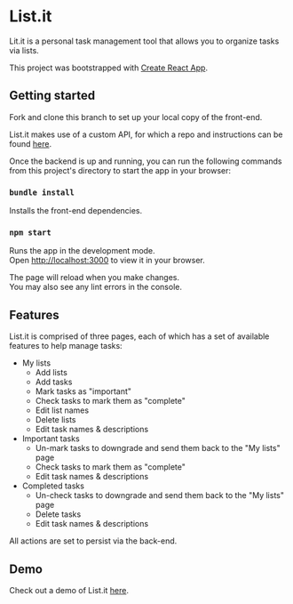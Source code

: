 # List.it

Lit.it is a personal task management tool that allows you to organize tasks via lists.

This project was bootstrapped with [Create React App](https://github.com/facebook/create-react-app).

## Getting started

Fork and clone this branch to set up your local copy of the front-end.

List.it makes use of a custom API, for which a repo and instructions can be found [here](https://github.com/rreymundi/phase-3-project-backend/blob/main/README.md).

Once the backend is up and running, you can run the following commands from this project's directory to start the app in your browser:

### `bundle install`

Installs the front-end dependencies.

### `npm start`

Runs the app in the development mode.\
Open [http://localhost:3000](http://localhost:3000) to view it in your browser.

The page will reload when you make changes.\
You may also see any lint errors in the console.

## Features

List.it is comprised of three pages, each of which has a set of available features to help manage tasks:

- My lists
    - Add lists
    - Add tasks
    - Mark tasks as "important"
    - Check tasks to mark them as "complete"
    - Edit list names
    - Delete lists
    - Edit task names & descriptions
- Important tasks
    - Un-mark tasks to downgrade and send them back to the "My lists" page
    - Check tasks to mark them as "complete"
    - Edit task names & descriptions
- Completed tasks
    - Un-check tasks to downgrade and send them back to the "My lists" page
    - Delete tasks
    - Edit task names & descriptions

All actions are set to persist via the back-end.

## Demo

Check out a demo of List.it [here](https://youtu.be/xhb5Ozqw3Hk).